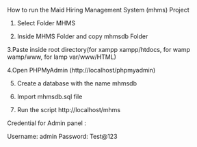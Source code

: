 How to run the Maid Hiring Management System (mhms) Project

1. Select Folder MHMS

2. Inside MHMS Folder and copy mhmsdb Folder

3.Paste inside root directory(for xampp xampp/htdocs, for wamp wamp/www, for lamp var/www/HTML)

4.Open PHPMyAdmin (http://localhost/phpmyadmin)

5. Create a database with the name mhmsdb

6. Import mhmsdb.sql file
7. Run the script http://localhost/mhms

Credential for Admin panel :

Username: admin
Password: Test@123

